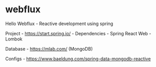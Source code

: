 # webflux
Hello Webflux - Reactive development using spring


Project
    - https://start.spring.io/ 
        - Dependencies 
            - Spring React Web
            - Lombok

Database
    - https://mlab.com/ (MongoDB)


Configs 
    - https://www.baeldung.com/spring-data-mongodb-reactive
